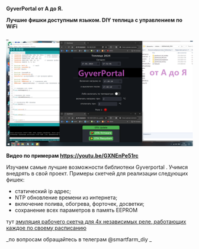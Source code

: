 **GyverPortal от А до Я.**


**Лучшие фишки доступным языком. DIY теплица с управлением по WiFi**


_
![КДПВ](https://github.com/nicelight/GyverPortal_best_examples/blob/main/!GREENHOUSE_STEPS/oblojka.png)


**Видео по примерам https://youtu.be/GXNEnPe51rc**


Изучаем самые лучшие возможности библиотеки Gyverportal . Учимся внедрять в свой проект. Примеры скетчей для реализации следующих фишек:
- статический ip адрес;
- NTP обновление времени из интернета;
- включение полива, обогрева, форточек, досветки;
- сохранение всех параметров в память EEPROM 


тут [эмуляция рабочего скетча для 4х независимых реле, работающих каждое по своему расписанию](https://wokwi.com/projects/389450801370869761)


_по вопросам обращайтесь в телеграм @smartfarm_diy
_

